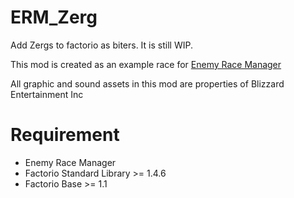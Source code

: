 # ERM_Zerg
Add Zergs to factorio as biters.  It is still WIP.

This mod is created as an example race for [Enemy Race Manager](https://github.com/heyqule/enemy_race_manager)

All graphic and sound assets in this mod are properties of Blizzard Entertainment Inc

# Requirement
* Enemy Race Manager
* Factorio Standard Library >= 1.4.6
* Factorio Base >= 1.1
